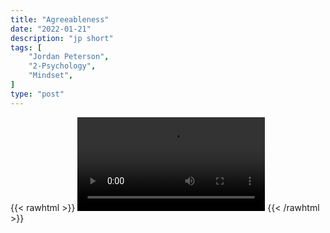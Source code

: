 ```yaml
---
title: "Agreeableness"
date: "2022-01-21"
description: "jp short"
tags: [
    "Jordan Peterson",
    "2-Psychology",
    "Mindset",
]
type: "post"
---
```

{{< rawhtml >}}
    <video width="auto" height="auto" controls>
        <source src="https://clips.dev00ps.com/Jordan%20Peterson/agreeableness.mp4" type="video/mp4"> 
    </video>
{{< /rawhtml >}}
